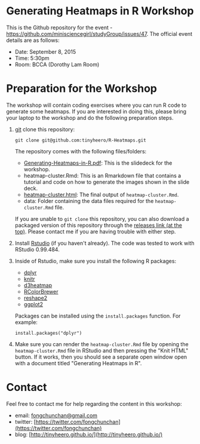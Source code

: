 # Generating Heatmaps in R Workshop

This is the Github repository for the event - https://github.com/minisciencegirl/studyGroup/issues/47. The official event details are as follows:

* Date: September 8, 2015
* Time: 5:30pm
* Room: BCCA (Dorothy Lam Room)

# Preparation for the Workshop

The workshop will contain coding exercises where you can run R code to generate some heatmaps. If you are interested in doing this, please bring your laptop to the workshop and do the following preparation steps.

1. [git](https://git-scm.com/) clone this repository:

    ```
    git clone git@github.com:tinyheero/R-Heatmaps.git
    ```
    
    The repository comes with the following files/folders:
    
    * [Generating-Heatmaps-in-R.pdf](https://github.com/tinyheero/R-Heatmaps/blob/master/Generating-Heatmaps-in-R.pdf): This is the slidedeck for the workshop.
    * heatmap-cluster.Rmd: This is an Rmarkdown file that contains a tutorial and code on how to generate the images shown in the slide deck.
    * [heatmap-cluster.html](http://htmlpreview.github.io/?https://github.com/tinyheero/R-Heatmaps/blob/master/heatmap-cluster.html): The final output of `heatmap-cluster.Rmd`.
    * data: Folder containing the data files required for the `heatmap-cluster.Rmd` file.

    If you are unable to `git clone` this repository, you can also download a packaged version of this repository through the [releases link (at the top)](https://github.com/tinyheero/R-Heatmaps/releases). Please contact me if you are having trouble with either step.

2. Install [Rstudio](https://www.rstudio.com/) (if you haven't already). The code was tested to work with RStudio 0.99.484.
3. Inside of Rstudio, make sure you install the following R packages:

    * [dplyr](https://cran.r-project.org/web/packages/dplyr/index.html)
    * [knitr](https://cran.r-project.org/web/packages/knitr/index.html)
    * [d3heatmap](https://cran.r-project.org/web/packages/d3heatmap/index.html)
    * [RColorBrewer](https://cran.r-project.org/web/packages/RColorBrewer/index.html)
    * [reshape2](https://cran.r-project.org/web/packages/reshape2/index.html)
    * [ggplot2](https://cran.r-project.org/web/packages/ggplot2/index.html)

    Packages can be installed using the `install.packages` function. For example:

    ```
    install.packages("dplyr")
    ```

4. Make sure you can render the `heatmap-cluster.Rmd` file by opening the `heatmap-cluster.Rmd` file in RStudio and then pressing the "Knit HTML" button. If it works, then you should see a separate open window open with a document titled "Generating Heatmaps in R".

# Contact

Feel free to contact me for help regarding the content in this workshop:

* email: fongchunchan@gmail.com
* twitter: [https://twitter.com/fongchunchan](https://twitter.com/fongchunchan)
* blog: [http://tinyheero.github.io/](http://tinyheero.github.io/)
